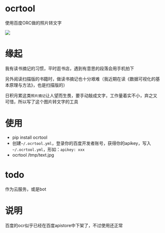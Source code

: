 # ocrtool
使用百度ORC做的照片转文字

![](http://oav6fgfj1.bkt.clouddn.com/baidu_ocr6ad619e3.png)

# 缘起
我有读书摘记的习惯，平时逛书店，遇到有意思的段落会用手机拍下

另外阅读扫描版的书籍时，做读书摘记也十分艰难（我近期在读《数据可视化的基本原理与方法》，也是扫描版的）

日积月累这类`照片摘记`让人望而生畏，要手动敲成文字，工作量着实不小，弃之又可惜，所以写了这个图片转文字的工具


# 使用  
*  pip install ocrtool 
*  创建`~/.ocrtool.yml`，登录你的百度开发者账号，获得你的apikey，写入`~/.ocrtool.yml`，形如：`apikey: xxx`
* ocrtool /tmp/text.jpg


# todo
作为云服务，或是bot

# 说明
百度的ocr似乎已经在百度apistore中下架了，不过使用还正常
